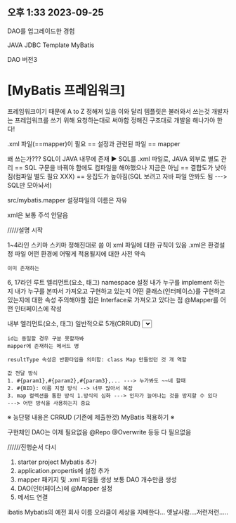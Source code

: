 ## 오후 1:33 2023-09-25

DAO를 업그레이드한 경험

JAVA JDBC
Template
MyBatis

DAO 버전3
# [MyBatis 프레임워크]
프레임워크이기 때문에 A to Z 정해져 있음
이와 달리 템플릿은 불러와서 쓰는것
개발자는 프레임워크를 쓰기 위해 요청하는대로 써야함
정해진 구조대로 개발을 해나가야 한다!

.xml 파일(==mapper)이 필요 == 설정과 관련된 파일 == mapper

왜 쓰는가???
SQL이 JAVA 내무에 존재 ▶ SQL를 .xml 파일로, JAVA 외부로 별도 관리
			== SQL 구문을 바꿔야 함에도 컴파일을 해야했으나 지금은 아님
			== 결합도가 낮아짐(컴파일 별도 필요 XXX)
			== 응집도가 높아짐(SQL 보려고 자바 파일 안봐도 됨 ---> SQL만 모아놔서)
						

src/mybatis.mapper
설정파일의 이름은 자유

xml은 보통 주석 안달음

/////설명 시작

1~4라인 스키마
스키마
	정해진대로 씀
	이 xml 파일에 대한 규칙이 있음
	.xml은 환경설정 파일
	어떤 환경에 어떻게 적용될지에 대한 사전 약속
	
	이미 존재하는

6, 17라인
루트 엘리먼트(요소, 태그)
	<mapper>
	namespace 설정
	내가 누구를 implement 하는지
	내가 누구를 본따서 가져오고 구현하고 있는지
	어떤 클래스(인터페이스)를 구현하고 있는지에 대한 속성
	주의해야할 점은 Interface로 가져오고 있다는 점
	@Mapper를 어떤 인터페이스에 작성

내부 엘리먼트(요소, 태그)
	일반적으로 5개(CRRUD)
	<select>
	<insert>
	<update>
	<delete>
	SQL 쿼리문은 대문자로 작성 → 가독성 때문!

	id는 동일할 경우 구분 못할까봐
	mapper에 존재하는 메서드 명

	resultType 속성은 반환타입을 의미함: class Map 만들었던 것 걔 역할
	
	값 전달 방식
	1. #{param1},#{param2},#{param3},... ---> 누가봐도 ~~네 할때
	2. #{BID}: 이름 지정 방식 --> 너무 많아서 복잡
	3. map 컬렉션을 통한 방식 1.방식의 심화 ---> 인자가 늘어나는 것을 방지할 수 있다
	---> 어떤 방식을 사용하는지 중요

	

	
	

※ 능단평 내용은 CRRUD (기존에 제출한것)
	MyBatis 적용하기 ※


구현체인 DAO는 이제 필요없음
@Repo
@Overwrite 등등 다 필요없음






//////진행순서 다시
1. starter project Mybatis 추가
2. application.propertis에 설정 추가
3. mapper 패키지 및 .xml 파일들 생성
	보통 DAO 개수만큼 생성
4. DAO(인터페이스)에 @Mapper 설정
5. 메서드 연결

ibatis
Mybatis의 예전 회사 이름
오라클이 세상을 지배한다...
옛날사람....저런저런.....
